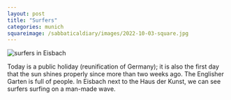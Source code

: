 ```yaml
---
layout: post
title: "Surfers"
categories: munich
squareimage: /sabbaticaldiary/images/2022-10-03-square.jpg
---
```

<img src="/sabbaticaldiary/images/2022-10-03.jpg" alt="surfers in Eisbach" class="center">

Today is a public holiday (reunification of Germany); it is also the first day that the sun shines properly since more than two weeks ago. The Englisher Garten is full of people. In Eisbach next to the Haus der Kunst, we can see surfers surfing on a man-made wave.